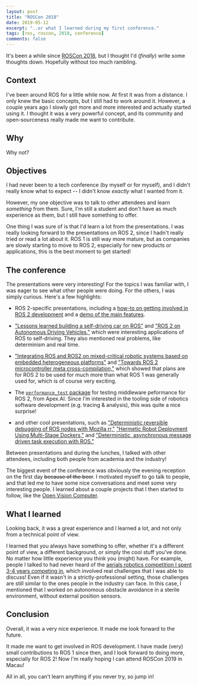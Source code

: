 ```yaml
---
layout: post
title: "ROSCon 2018"
date: 2019-05-12
excerpt: "..or what I learned during my first conference."
tags: [ros, roscon, 2018, conference]
comments: false
---
```


It's been a while since [ROSCon 2018](https://roscon.ros.org/2018/), but I thought I'd (_finally_) write some thoughts down. Hopefully without too much rambling.

## Context

I've been around ROS for a little while now. At first it was from a distance. I only knew the basic concepts, but I still had to work around it. However, a couple years ago I slowly got more and more interested and actually started using it. I thought it was a very powerful concept, and its community and open-sourceness really made me want to contribute.

## Why

Why not?

## Objectives

I had never been to a tech conference (by myself or for myself), and I didn't really know what to expect -- I didn't know _exactly_ what I wanted from it.

However, my one objective was to talk to other attendees and learn _something_ from them. Sure, I'm still a student and don't have as much experience as them, but I still have something to offer.

One thing I was sure of is that I'd learn a lot from the presentations. I was really looking forward to the presentations on ROS 2, since I hadn't really tried or read a lot about it. ROS 1 is still way more mature, but as companies are slowly starting to move to ROS 2, especially for new products or applications, this is the best moment to get started!

## The conference

The presentations were very interesting! For the topics I was familiar with, I was eager to see what other people were doing. For the others, I was simply curious. Here's a few highlights:

* ROS 2-specific presentations, including a [how-to on getting involved in ROS 2 development](https://vimeo.com/292699328) and a [demo of the main features](https://vimeo.com/292693129).

* ["Lessons learned building a self-driving car on ROS"](https://vimeo.com/292693011) and ["ROS 2 on Autonomous Driving Vehicles,"](https://vimeo.com/292695688) which were interesting applications of ROS to self-driving. They also mentioned real problems, like determinism and real time.

* ["Integrating ROS and ROS2 on mixed-critical robotic systems based on embedded heterogeneous platforms"](https://vimeo.com/293304372) and ["Towards ROS 2 microcontroller meta cross-compilation,"](https://vimeo.com/293305909) which showed that plans are for ROS 2 to be used for much more than what ROS 1 was generally used for, which is of course very exciting.

* The [`performance_test` package](https://vimeo.com/293257342) for testing middleware peformance for ROS 2, from Apex.AI. Since I'm interested in the tooling side of robotics software development (e.g. tracing & analysis), this was quite a nice surprise!

* and other cool presentations, such as ["Deterministic reversible debugging of ROS nodes with Mozilla rr,"](https://vimeo.com/293623186) ["Hermetic Robot Deployment Using Multi-Stage Dockers,"](https://vimeo.com/293626218) and ["Deterministic, asynchronous message driven task execution with ROS."](https://vimeo.com/293540767)

Between presentations and during the lunches, I talked with other attendees, including both people from academia and the industry!

The biggest event of the conference was obviously the evening reception on the first day ~~because of the beer~~. I motivated myself to go talk to people, and that led me to have some nice conversations and meet some very interesting people. I learned about a couple projects that I then started to follow, like the [Open Vision Computer](https://github.com/osrf/ovc).

## What I learned

Looking back, it was a great experience and I learned a lot, and not only from a technical point of view.

I learned that you always have something to offer, whether it's a different point of view, a different background, or simply the cool stuff you've done. No matter how little experience you think you (might) have. For example, people I talked to had never heard of the [aerials robotics competition I spent 3-4 years competing in](http://aerialroboticscompetition.org/), which involved real challenges that I was able to discuss! Even if it wasn't in a strictly-professional setting, those challenges are still similar to the ones people in the industry can face. In this case, I mentioned that I worked on autonomous obstacle avoidance in a sterile environment, without external position sensors.

## Conclusion

Overall, it was a very nice experience. It made me look forward to the future.

It made me want to get involved in ROS development. I have made (very) small contributions to ROS 1 since then, and I look forward to doing more, especially for ROS 2! Now I'm really hoping I can attend ROSCon 2019 in Macau!

All in all, you can't learn anything if you never try, so jump in!
